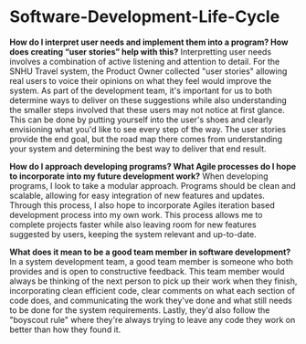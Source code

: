 # Software-Development-Life-Cycle

**How do I interpret user needs and implement them into a program? How does creating “user stories” help with this?**
Interpretting user needs involves a combination of active listening and attention to detail. For the SNHU Travel system, the Product Owner collected "user stories" allowing real users to voice their opinions on what they feel would improve the system. As part of the development team, it's important for us to both determine ways to deliver on these suggestions while also understanding the smaller steps involved that these users may not notice at first glance. This can be done by putting yourself into the user's shoes and clearly envisioning what you'd like to see every step of the way. The user stories provide the end goal, but the road map there comes from understanding your system and determining the best way to deliver that end result. 

**How do I approach developing programs? What Agile processes do I hope to incorporate into my future development work?**
When developing programs, I look to take a modular approach. Programs should be clean and scalable, allowing for easy integration of new features and updates. Through this process, I also hope to incorporate Agiles iteration based development process into my own work. This process allows me to complete projects faster while also leaving room for new features suggested by users, keeping the system relevant and up-to-date.

**What does it mean to be a good team member in software development?**
In a system development team, a good team member is someone who both provides and is open to constructive feedback. This team member would always be thinking of the next person to pick up their work when they finish, incorporating clean efficient code, clear comments on what each section of code does, and communicating the work they've done and what still needs to be done for the system requirements. Lastly, they'd also follow the "boyscout rule" where they're always trying to leave any code they work on better than how they found it. 
